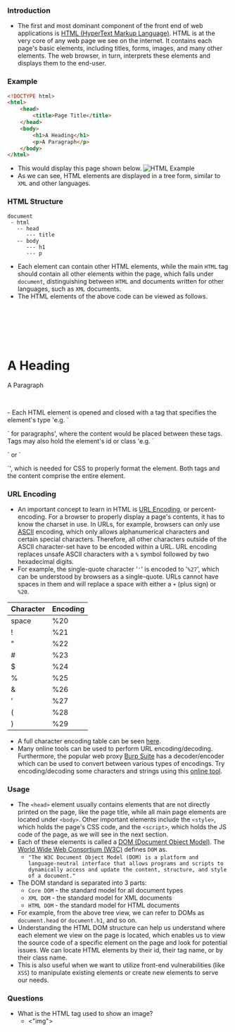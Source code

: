### Introduction
- The first and most dominant component of the front end of web applications is [HTML (HyperText Markup Language)](https://en.wikipedia.org/wiki/HTML). HTML is at the very core of any web page we see on the internet. It contains each page's basic elements, including titles, forms, images, and many other elements. The web browser, in turn, interprets these elements and displays them to the end-user.

### Example
```html
<!DOCTYPE html>
<html>
    <head>
        <title>Page Title</title>
    </head>
    <body>
        <h1>A Heading</h1>
        <p>A Paragraph</p>
    </body>
</html>
```
- This would display this page shown below.
![HTML Example](https://academy.hackthebox.com/storage/modules/75/web_apps_html_2.jpg)
- As we can see, HTML elements are displayed in a tree form, similar to `XML` and other languages.


### HTML Structure
```shell-session
document
 - html
   -- head
      --- title
   -- body
      --- h1
      --- p
```
- Each element can contain other HTML elements, while the main `HTML` tag should contain all other elements within the page, which falls under `document`, distinguishing between `HTML` and documents written for other languages, such as `XML` documents.
- The HTML elements of the above code can be viewed as follows.
<html>

    <head>

<title>Page Title</title>

    </head>

    <body>

<h1>A Heading</h1>

<p>A Paragraph</p>

    </body>

</html>
- Each HTML element is opened and closed with a tag that specifies the element's type 'e.g. `<p>` for paragraphs', where the content would be placed between these tags. Tags may also hold the element's id or class 'e.g. `<p id='para1'>` or `<p id='red-paragraphs'>`', which is needed for CSS to properly format the element. Both tags and the content comprise the entire element.


### URL Encoding
- An important concept to learn in HTML is [URL Encoding](https://en.wikipedia.org/wiki/Percent-encoding), or percent-encoding. For a browser to properly display a page's contents, it has to know the charset in use. In URLs, for example, browsers can only use [ASCII](https://en.wikipedia.org/wiki/ASCII) encoding, which only allows alphanumerical characters and certain special characters. Therefore, all other characters outside of the ASCII character-set have to be encoded within a URL. URL encoding replaces unsafe ASCII characters with a `%` symbol followed by two hexadecimal digits.
- For example, the single-quote character '`'`' is encoded to '`%27`', which can be understood by browsers as a single-quote. URLs cannot have spaces in them and will replace a space with either a `+` (plus sign) or `%20`.

| Character | Encoding |
| --- | --- |
| space | %20 |
| ! | %21 |
| " | %22 |
| # | %23 |
| $ | %24 |
| % | %25 |
| & | %26 |
| ' | %27 |
| ( | %28 |
| ) | %29 |

- A full character encoding table can be seen [here](https://www.w3schools.com/tags/ref_urlencode.ASP).
- Many online tools can be used to perform URL encoding/decoding. Furthermore, the popular web proxy [Burp Suite](https://portswigger.net/burp) has a decoder/encoder which can be used to convert between various types of encodings. Try encoding/decoding some characters and strings using this [online tool](https://www.url-encode-decode.com/).


### Usage
- The `<head>` element usually contains elements that are not directly printed on the page, like the page title, while all main page elements are located under `<body>`. Other important elements include the `<style>`, which holds the page's CSS code, and the `<script>`, which holds the JS code of the page, as we will see in the next section.
- Each of these elements is called a [DOM (Document Object Model)](https://en.wikipedia.org/wiki/Document_Object_Model). The [World Wide Web Consortium (W3C)](https://www.w3.org/) defines `DOM` as.
	- `"The W3C Document Object Model (DOM) is a platform and language-neutral interface that allows programs and scripts to dynamically access and update the content, structure, and style of a document."`
- The DOM standard is separated into 3 parts:
	- `Core DOM` - the standard model for all document types
	- `XML DOM` - the standard model for XML documents
	- `HTML DOM` - the standard model for HTML documents
- For example, from the above tree view, we can refer to DOMs as `document.head` or `document.h1`, and so on.
- Understanding the HTML DOM structure can help us understand where each element we view on the page is located, which enables us to view the source code of a specific element on the page and look for potential issues. We can locate HTML elements by their id, their tag name, or by their class name.
- This is also useful when we want to utilize front-end vulnerabilities (like `XSS`) to manipulate existing elements or create new elements to serve our needs.



### Questions
- What is the HTML tag used to show an image?
	- <"img">